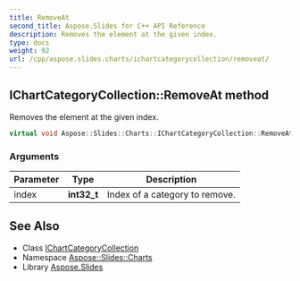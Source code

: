 ```yaml
---
title: RemoveAt
second_title: Aspose.Slides for C++ API Reference
description: Removes the element at the given index.
type: docs
weight: 92
url: /cpp/aspose.slides.charts/ichartcategorycollection/removeat/
---
```

## IChartCategoryCollection::RemoveAt method


Removes the element at the given index.

```cpp
virtual void Aspose::Slides::Charts::IChartCategoryCollection::RemoveAt(int32_t index)=0
```


### Arguments

| Parameter | Type | Description |
| --- | --- | --- |
| index | **int32_t** | Index of a category to remove. |

## See Also

* Class [IChartCategoryCollection](../)
* Namespace [Aspose::Slides::Charts](../../)
* Library [Aspose.Slides](../../../)
